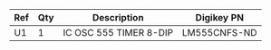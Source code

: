 |Ref|Qty|Description|Digikey PN|
|---|---|-----------|------|
|U1|1|IC OSC 555 TIMER 8-DIP|LM555CNFS-ND|


